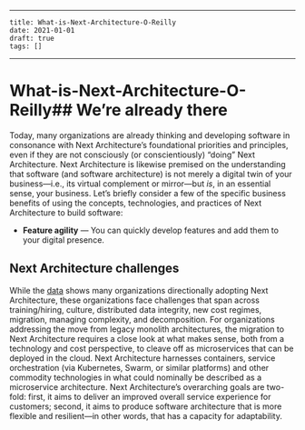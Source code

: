 
---
    title: What-is-Next-Architecture-O-Reilly
    date: 2021-01-01    
    draft: true
    tags: []
---
# What-is-Next-Architecture-O-Reilly## We’re already there
Today, many organizations are already thinking and developing software in consonance with Next Architecture’s foundational priorities and principles, even if they are not consciously (or conscientiously) “doing” Next Architecture.
Next Architecture is likewise premised on the understanding that software (and software architecture) is not merely a digital twin of your business—i.e., its virtual complement or mirror—but *is*, in an essential sense, your business.
Let’s briefly consider a few of the specific business benefits of using the concepts, technologies, and practices of Next Architecture to build software:
- **Feature agility** — You can quickly develop features and add them to your digital presence.
## Next Architecture challenges
While the [data](https://www.oreilly.com/ideas/3-emerging-trends-tech-leaders-should-watch) shows many organizations directionally adopting Next Architecture, these organizations face challenges that span across training/hiring, culture, distributed data integrity, new cost regimes, migration, managing complexity, and decomposition.
For organizations addressing the move from legacy monolith architectures, the migration to Next Architecture requires a close look at what makes sense, both from a technology and cost perspective, to cleave off as microservices that can be deployed in the cloud.
Next Architecture harnesses containers, service orchestration (via Kubernetes, Swarm, or similar platforms) and other commodity technologies in what could nominally be described as a microservice architecture.
Next Architecture’s overarching goals are two-fold: first, it aims to deliver an improved overall service experience for customers; second, it aims to produce software architecture that is more flexible and resilient—in other words, that has a capacity for adaptability.
